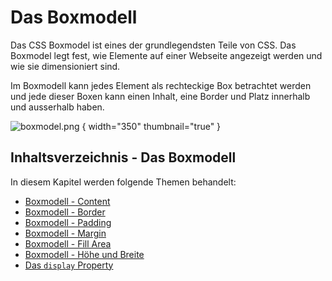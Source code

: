 # Das Boxmodell

<show-structure depth="2" />

Das CSS Boxmodel ist eines der grundlegendsten Teile von CSS. Das Boxmodel legt fest, wie Elemente auf einer Webseite angezeigt werden und wie sie
dimensioniert sind.

Im Boxmodell kann jedes Element als rechteckige Box betrachtet werden und jede dieser Boxen kann einen Inhalt, eine Border und Platz innerhalb und
ausserhalb haben.

![boxmodel.png](boxmodel.png) { width="350" thumbnail="true" }

## Inhaltsverzeichnis - Das Boxmodell

In diesem Kapitel werden folgende Themen behandelt:

- [Boxmodell - Content](Content.md)
- [Boxmodell - Border](Border.md)
- [Boxmodell - Padding](Padding.md)
- [Boxmodell - Margin](Margin.md)
- [Boxmodell - Fill Area](Fill-Area.md)
- [Boxmodell - Höhe und Breite](Berechnen-der-Höhe-und-Breite.md)
- [Das `display` Property](Block-und-Inline-Boxen.md)